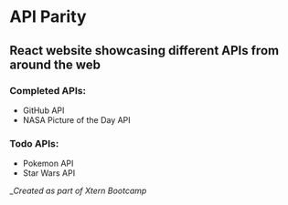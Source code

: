 # API Parity

## React website showcasing different APIs from around the web

### Completed APIs:

* GitHub API
* NASA Picture of the Day API

### Todo APIs:

* Pokemon API
* Star Wars API

__Created as part of Xtern Bootcamp_

